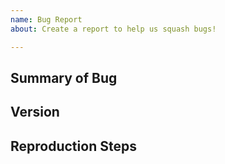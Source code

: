 ```yaml
---
name: Bug Report 
about: Create a report to help us squash bugs!

---
```


<!-- 
    ☺ Thanks for opening an issue! ☺ 
Before you do, please look at the existing 
issues to ensure your's isn't a duplicate
-->

## Summary of Bug
<!-- Concisely describe the issue -->

## Version
<!-- git commit hash, output of `sommelier version` -->

## Reproduction Steps
<!-- What commands in order should someone run to reproduce your problem -->
